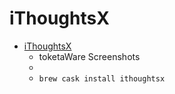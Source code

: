 # iThoughtsX
- [iThoughtsX](https://www.toketaware.com/ithoughts-osx)
  -  toketaWare Screenshots
  - 
  - `brew cask install ithoughtsx`
